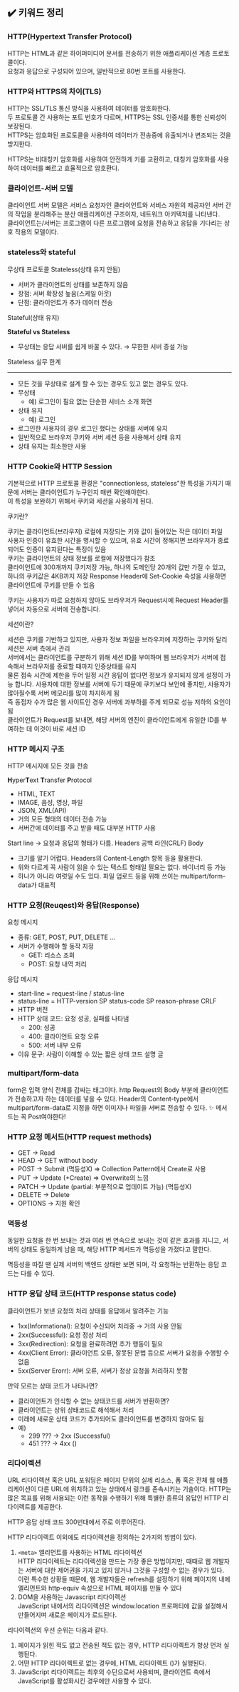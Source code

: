 ## ✔️ 키워드 정리

### HTTP(Hypertext Transfer Protocol)

HTTP는 HTML과 같은 하이퍼미디어 문서를 전송하기 위한 애플리케이션 계층 프로토콜이다.<br/>
요청과 응답으로 구성되어 있으며, 일반적으로 80번 포트를 사용한다.


### HTTP와 HTTPS의 차이(TLS)

HTTP는 SSL/TLS 통신 방식을 사용하여 데이터를 암호화한다. <br/>
두 프로토콜 간 사용하는 포트 번호가 다르며, HTTPS는 SSL 인증서를 통한 신뢰성이 보장된다. <br/>
HTTPS는 암호화된 프로토콜을 사용하여 데이터가 전송중에 유출되거나 변조되는 것을 방지한다.

HTTPS는 비대칭키 암호화를 사용하여 안전하게 키를 교환하고, 대칭키 암호화를 사용하여 데이터를 빠르고 효율적으로 암호환다.

### 클라이언트-서버 모델

클라이언트 서버 모델은 서비스 요청자인 클라이언트와 서비스 자원의 제공자인 서버 간의 작업을 분리해주는 분산 애플리케이션 구조이자, 네트워크 아키텍처를 나타낸다. <br/>
클라이언트는/서버는 프로그램이 다른 프로그램에 요청을 전송하고 응답을 기다리는 상호 작용의 모델이다.

### stateless와 stateful

무상태 프로토콜
Stateless(상태 유지 안됨)

- 서버가 클라이언트의 상태를 보존하지 않음
- 장점: 서버 확장성 높음(스케일 아웃)
- 단점: 클라이언트가 추가 데이터 전송

Stateful(상태 유지)

**Stateful vs Stateless**

- 무상태는 응답 서버를 쉽게 바꿀 수 있다. → 무한한 서버 증설 가능

Stateless 실무 한계

---

- 모든 것을 무상태로 설계 할 수 있는 경우도 있고 없는 경우도 있다.
- 무상태
    - 예) 로그인이 필요 없는 단순한 서비스 소개 화면
- 상태 유지
    - 예) 로그인
- 로그인한 사용자의 경우 로그인 했다는 상태를 서버에 유지
- 일반적으로 브라우저 쿠키와 서버 세션 등을 사용해서 상태 유지
- 상태 유지는 최소한만 사용

### HTTP Cookie와 HTTP Session

기본적으로 HTTP 프로토콜 환경은 "connectionless, stateless"한 특성을 가지기 때문에 서버는 클라이언트가 누구인지 매번 확인해야한다.<br/>
이 특성을 보완하기 위해서 쿠키와 세션을 사용하게 된다.

쿠키란?<br/>

쿠키는 클라이언트(브라우저) 로컬에 저장되는 키와 값이 들어있는 작은 데이터 파일<br/>
사용자 인증이 유효한 시간을 명시할 수 있으며, 유효 시간이 정해지면 브라우저가 종료되어도 인증이 유지된다는 특징이 있음<br/>
쿠키는 클라이언트의 상태 정보를 로컬에 저장했다가 참조<br/>
클라이언트에 300개까지 쿠키저장 가능, 하나의 도메인당 20개의 값만 가질 수 있고, 하나의 쿠키값은 4KB까지 저장
Response Header에 Set-Cookie 속성을 사용하면 클라이언트에 쿠키를 만들 수 있음<br/>

쿠키는 사용자가 따로 요청하지 않아도 브라우저가 Request시에 Request Header를 넣어서 자동으로 서버에 전송합니다.

세션이란?

세션은 쿠키를 기반하고 있지만, 사용자 정보 파일을 브라우저에 저장하는 쿠키와 달리 세션은 서버 측에서 관리<br/>
서버에서는 클라이언트를 구분하기 위해 세션 ID를 부여하며 웹 브라우저가 서버에 접속해서 브라우저를 종료할 때까지 인증상태를 유지<br/>
물론 접속 시간에 제한을 두어 일정 시간 응답이 없다면 정보가 유지되지 않게 설정이 가능 합니다.
사용자에 대한 정보를 서버에 두기 때문에 쿠키보다 보안에 좋지만, 사용자가 많아질수록 서버 메모리를 많이 차지하게 됨<br/>
즉 동접자 수가 많은 웹 사이트인 경우 서버에 과부하를 주게 되므로 성능 저하의 요인이 됨<br/>
클라이언트가 Request를 보내면, 해당 서버의 엔진이 클라이언트에게 유일한 ID를 부여하는 데 이것이 바로 세션 ID

### HTTP 메시지 구조

HTTP 메시지에 모든 것을 전송

**H**yper**T**ext **T**ransfer **P**rotocol

- HTML, TEXT
- IMAGE, 음성, 영상, 파일
- JSON, XML(API)
- 거의 모든 형태의 데이터 전송 가능
- 서버간에 데이터를 주고 받을 때도 대부분 HTTP 사용

Start line → 요청과 응답의 형태가 다름.
Headers
공백 라인(CRLF)
Body
- 크기를 알기 어렵다. Headers의 Content-Length 항목 등을 활용한다.
- 위와 다르게 꼭 사람이 읽을 수 있는 텍스트 형태일 필요는 없다. 바이너리 등 가능
- 하나가 아니라 여럿일 수도 있다. 파일 업로드 등을 위해 쓰이는 multipart/form-data가 대표적

### HTTP 요청(Reuqest)와 응답(Response)

요청 메시지
- 종류: GET, POST, PUT, DELETE …
- 서버가 수행해야 할 동작 지정
    - GET: 리소스 조회
    - POST: 요청 내역 처리

응답 메시지
- start-line = request-line / status-line
- status-line = HTTP-version SP status-code SP reason-phrase CRLF
- HTTP 버전
- HTTP 상태 코드: 요청 성공, 실패를 나타냄
    - 200: 성공
    - 400: 클라이언트 요청 오류
    - 500: 서버 내부 오류
- 이유 문구: 사람이 이해할 수 있는 짧은 상태 코드 설명 글

### multipart/form-data

form은 입력 양식 전체를 감싸는 태그이다.
http Request의 Body 부분에 클라이언트가 전송하고자 하는 데이터를 넣을 수 있다.
Header의 Content-type에서 multipart/form-data로 지정을 하면 이미지나 파일을 서버로 전송할 수 있다.
✨ 메서드는 꼭 Post여야한다!

### HTTP 요청 메서드(HTTP request methods)

- GET → Read
- HEAD → GET without body
- POST → Submit (멱등성X) ⇒ Collection Pattern에서 Create로 사용
- PUT → Update (+Create) ⇒ Overwrite의 느낌
- PATCH → Update (partial: 부분적으로 업데이트 가능) (멱등성X)
- DELETE → Delete
- OPTIONS → 지원 확인

### 멱등성

동일한 요청을 한 번 보내는 것과 여러 번 연속으로 보내는 것이 같은 효과를 지니고, 서버의 상태도 동일하게 남을 때, 해당 HTTP 메서드가 멱등성을 가졌다고 말한다.

멱등성을 따질 땐 실제 서버의 백엔드 상태만 보면 되며, 각 요청하는 반환하는 응답 코드는 다를 수 있다.


### HTTP 응답 상태 코드(HTTP response status code)

클라이언트가 보낸 요청의 처리 상태를 응답에서 알려주는 기능

- 1xx(Informational): 요청이 수신되어 처리중 → 거의 사용 안됨
- 2xx(Successful): 요청 정상 처리
- 3xx(Redirection): 요청을 완료하려면 추가 행동이 필요
- 4xx(Client Error): 클라이언트 오류, 잘못된 문법 등으로 서버가 요청을 수행할 수 없음
- 5xx(Server Erorr): 서버 오류, 서버가 정상 요청을 처리하지 못함

만약 모르는 상태 코드가 나타나면?

- 클라이언트가 인식할 수 없는 상태코드를 서버가 반환하면?
- 클라이언트는 상위 상태코드로 해석해서 처리
- 미래에 새로운 상태 코드가 추가되어도 클라이언트를 변경하지 않아도 됨
- 예)
    - 299 ??? → 2xx (Successful)
    - 451 ??? → 4xx ()


### 리다이렉션

URL 리다이렉션 혹은 URL 포워딩은 페이지 단위의 실제 리소스, 폼 혹은 전체 웹 애플리케이션이 다른 URL에 위치하고 있는 상태에서 링크를 존속시키는 기술이다.
HTTP는 많은 목표를 위해 사용되는 이런 동작을 수행하기 위해 특별한 종류의 응답인 HTTP 리다이렉트를 제공한다.


HTTP 응답 상태 코드 300번대에서 주로 이루어진다.

HTTP 리다이렉트 이외에도 리다이렉션을 정의하는 2가지의 방법이 있다.
1. ```<meta>``` 엘리먼트를 사용하는 HTML 리다이렉션<br/>
    HTTP 리다이렉트는 리다이렉션을 만드는 가장 좋은 방법이지만, 때때로 웹 개발자는 서버에 대한 제어권을 가지고 있지 않거나 그것을 구성할 수 없는 경우가 있다. 이런 특수한 상황들 때문에, 웹 개발자들은 refresh를 설정하기 위해 페이지의 <head> 내에 <meta> 엘리먼트와 http-equiv 속성으로 HTML 페이지를 만들 수 있다
2. DOM을 사용하는 Javascript 리다이렉션<br/>
    JavaScript 내에서의 리다이렉션은 window.location 프로퍼티에 값을 설정해서 만들어지며 새로운 페이지가 로드된다.

리다이렉션의 우선 순위는 다음과 같다.
1. 페이지가 읽힌 적도 없고 전송된 적도 없는 경우, HTTP 리다이렉트가 항상 먼저 실행된다.
2. 어떤 HTTP 리다이렉트로 없는 경우에, HTML 리다이렉트 (<meta>)가 실행된다.
3. JavaScript 리다이렉트는 최후의 수단으로써 사용되며, 클라이언트 측에서 JavaScript를 활성화시킨 경우에만 사용할 수 있다.